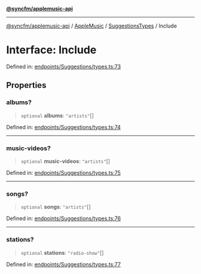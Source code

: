 [**@syncfm/applemusic-api**](../../../../../../README.md)

***

[@syncfm/applemusic-api](../../../../../../globals.md) / [AppleMusic](../../../README.md) / [SuggestionsTypes](../README.md) / Include

# Interface: Include

Defined in: [endpoints/Suggestions/types.ts:73](https://github.com/sync-fm/applemusic-api/blob/9ff258d5e3837a0cb0f9914911c5614d92f344ed/src/endpoints/Suggestions/types.ts#L73)

## Properties

### albums?

> `optional` **albums**: `"artists"`[]

Defined in: [endpoints/Suggestions/types.ts:74](https://github.com/sync-fm/applemusic-api/blob/9ff258d5e3837a0cb0f9914911c5614d92f344ed/src/endpoints/Suggestions/types.ts#L74)

***

### music-videos?

> `optional` **music-videos**: `"artists"`[]

Defined in: [endpoints/Suggestions/types.ts:75](https://github.com/sync-fm/applemusic-api/blob/9ff258d5e3837a0cb0f9914911c5614d92f344ed/src/endpoints/Suggestions/types.ts#L75)

***

### songs?

> `optional` **songs**: `"artists"`[]

Defined in: [endpoints/Suggestions/types.ts:76](https://github.com/sync-fm/applemusic-api/blob/9ff258d5e3837a0cb0f9914911c5614d92f344ed/src/endpoints/Suggestions/types.ts#L76)

***

### stations?

> `optional` **stations**: `"radio-show"`[]

Defined in: [endpoints/Suggestions/types.ts:77](https://github.com/sync-fm/applemusic-api/blob/9ff258d5e3837a0cb0f9914911c5614d92f344ed/src/endpoints/Suggestions/types.ts#L77)
